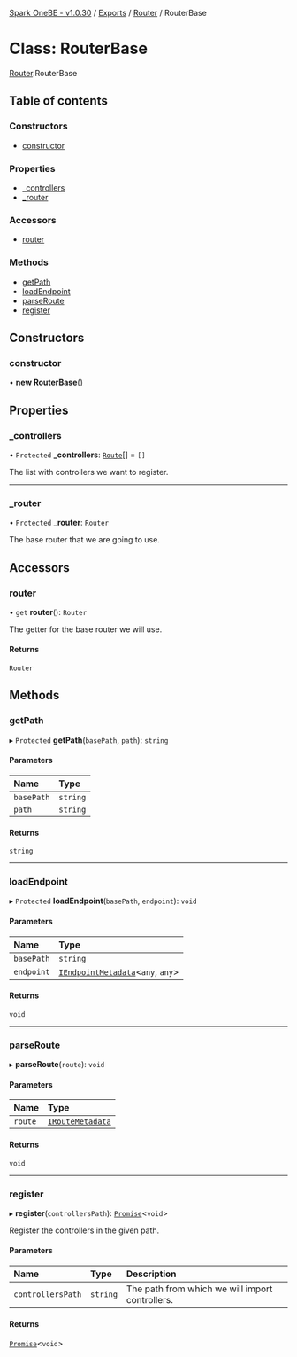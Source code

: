 [Spark OneBE - v1.0.30](../README.md) / [Exports](../modules.md) / [Router](../modules/Router.md) / RouterBase

# Class: RouterBase

[Router](../modules/Router.md).RouterBase

## Table of contents

### Constructors

- [constructor](Router.RouterBase.md#constructor)

### Properties

- [\_controllers](Router.RouterBase.md#_controllers)
- [\_router](Router.RouterBase.md#_router)

### Accessors

- [router](Router.RouterBase.md#router)

### Methods

- [getPath](Router.RouterBase.md#getpath)
- [loadEndpoint](Router.RouterBase.md#loadendpoint)
- [parseRoute](Router.RouterBase.md#parseroute)
- [register](Router.RouterBase.md#register)

## Constructors

### constructor

• **new RouterBase**()

## Properties

### \_controllers

• `Protected` **\_controllers**: [`Route`](Router_Route.Route.md)[] = `[]`

The list with controllers we want to register.

___

### \_router

• `Protected` **\_router**: `Router`

The base router that we are going to use.

## Accessors

### router

• `get` **router**(): `Router`

The getter for the base router we will use.

#### Returns

`Router`

## Methods

### getPath

▸ `Protected` **getPath**(`basePath`, `path`): `string`

#### Parameters

| Name | Type |
| :------ | :------ |
| `basePath` | `string` |
| `path` | `string` |

#### Returns

`string`

___

### loadEndpoint

▸ `Protected` **loadEndpoint**(`basePath`, `endpoint`): `void`

#### Parameters

| Name | Type |
| :------ | :------ |
| `basePath` | `string` |
| `endpoint` | [`IEndpointMetadata`](../interfaces/Documentation_Definition_RouteMetadata.IEndpointMetadata.md)<`any`, `any`\> |

#### Returns

`void`

___

### parseRoute

▸ **parseRoute**(`route`): `void`

#### Parameters

| Name | Type |
| :------ | :------ |
| `route` | [`IRouteMetadata`](../interfaces/Documentation_Definition_RouteMetadata.IRouteMetadata.md) |

#### Returns

`void`

___

### register

▸ **register**(`controllersPath`): [`Promise`]( https://developer.mozilla.org/en-US/docs/Web/JavaScript/Reference/Global_Objects/Promise )<`void`\>

Register the controllers in the given path.

#### Parameters

| Name | Type | Description |
| :------ | :------ | :------ |
| `controllersPath` | `string` | The path from which we will import controllers. |

#### Returns

[`Promise`]( https://developer.mozilla.org/en-US/docs/Web/JavaScript/Reference/Global_Objects/Promise )<`void`\>
